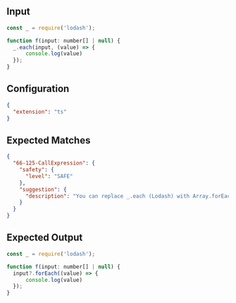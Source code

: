 
## Input
```javascript input
const _ = require('lodash');

function f(input: number[] | null) {
  _.each(input, (value) => {
      console.log(value)
  });
}
```

## Configuration
```json configuration
{
  "extension": "ts"
}
```

## Expected Matches
```json expected matches
{
  "66-125-CallExpression": {
    "safety": {
      "level": "SAFE"
    },
    "suggestion": {
      "description": "You can replace _.each (Lodash) with Array.forEach."
    }
  }
}
```

## Expected Output
```javascript expected output
const _ = require('lodash');

function f(input: number[] | null) {
  input?.forEach((value) => {
      console.log(value)
  });
}
```
